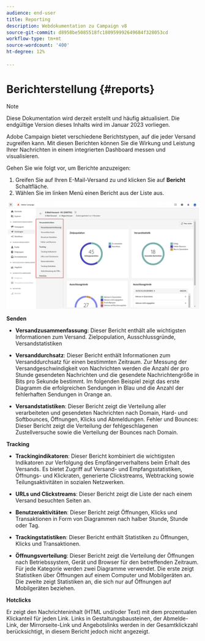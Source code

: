 ```yaml
---
audience: end-user
title: Reporting
description: Webdokumentation zu Campaign v8
source-git-commit: d8958be5085518fc180959992649684f328053cd
workflow-type: tm+mt
source-wordcount: '400'
ht-degree: 12%

---
```


# Berichterstellung {#reports}

>[!NOTE]
>
>Diese Dokumentation wird derzeit erstellt und häufig aktualisiert. Die endgültige Version dieses Inhalts wird im Januar 2023 vorliegen.

<!--
detail delivery reports and how to access them

same content as in v7 (excepted for the navigation that is similar to AJO
-->

Adobe Campaign bietet verschiedene Berichtstypen, auf die jeder Versand zugreifen kann. Mit diesen Berichten können Sie die Wirkung und Leistung Ihrer Nachrichten in einem integrierten Dashboard messen und visualisieren.

Gehen Sie wie folgt vor, um Berichte anzuzeigen:

1. Greifen Sie auf Ihren E-Mail-Versand zu und klicken Sie auf **Bericht** Schaltfläche.
1. Wählen Sie im linken Menü einen Bericht aus der Liste aus.

![](assets/reporting.png)

**Senden**

* **Versandzusammenfassung**: Dieser Bericht enthält alle wichtigsten Informationen zum Versand. Zielpopulation, Ausschlussgründe, Versandstatistiken

* **Versanddurchsatz**: Dieser Bericht enthält Informationen zum Versanddurchsatz für einen bestimmten Zeitraum. Zur Messung der Versandgeschwindigkeit von Nachrichten werden die Anzahl der pro Stunde gesendeten Nachrichten und die gesendete Nachrichtengröße in Bits pro Sekunde bestimmt. Im folgenden Beispiel zeigt das erste Diagramm die erfolgreichen Sendungen in Blau und die Anzahl der fehlerhaften Sendungen in Orange an.

* **Versandstatistiken**: Dieser Bericht zeigt die Verteilung aller verarbeiteten und gesendeten Nachrichten nach Domain, Hard- und Softbounces, Öffnungen, Klicks und Abmeldungen.
Fehler und Bounces: Dieser Bericht zeigt die Verteilung der fehlgeschlagenen Zustellversuche sowie die Verteilung der Bounces nach Domain.

**Tracking**

* **Trackingindikatoren**: Dieser Bericht kombiniert die wichtigsten Indikatoren zur Verfolgung des Empfängerverhaltens beim Erhalt des Versands. Es bietet Zugriff auf Versand- und Empfangsstatistiken, Öffnungs- und Klickraten, generierte Clickstreams, Webtracking sowie Teilungsaktivitäten in sozialen Netzwerken.

* **URLs und Clickstreams**: Dieser Bericht zeigt die Liste der nach einem Versand besuchten Seiten an.

* **Benutzeraktivitäten**: Dieser Bericht zeigt Öffnungen, Klicks und Transaktionen in Form von Diagrammen nach halber Stunde, Stunde oder Tag.

* **Trackingstatistiken**: Dieser Bericht enthält Statistiken zu Öffnungen, Klicks und Transaktionen.

* **Öffnungsverteilung**: Dieser Bericht zeigt die Verteilung der Öffnungen nach Betriebssystem, Gerät und Browser für den betreffenden Zeitraum. Für jede Kategorie werden zwei Diagramme verwendet. Die erste zeigt Statistiken über Öffnungen auf einem Computer und Mobilgeräten an. Die zweite zeigt Statistiken an, die sich nur auf Öffnungen auf Mobilgeräten beziehen.

**Hotclicks**

Er zeigt den Nachrichteninhalt (HTML und/oder Text) mit dem prozentualen Klickanteil für jeden Link. Links in Gestaltungsbausteinen, der Abmelde-Link, der Mirrorseite-Link und Angebotslinks werden in der Gesamtklickzahl berücksichtigt, in diesem Bericht jedoch nicht angezeigt.



